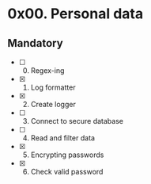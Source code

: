 # 0x00. Personal data
## Mandatory
+ [ ] 0. Regex-ing
+ [x] 1. Log formatter
+ [x] 2. Create logger
+ [ ] 3. Connect to secure database
+ [ ] 4. Read and filter data
+ [x] 5. Encrypting passwords
+ [x] 6. Check valid password

